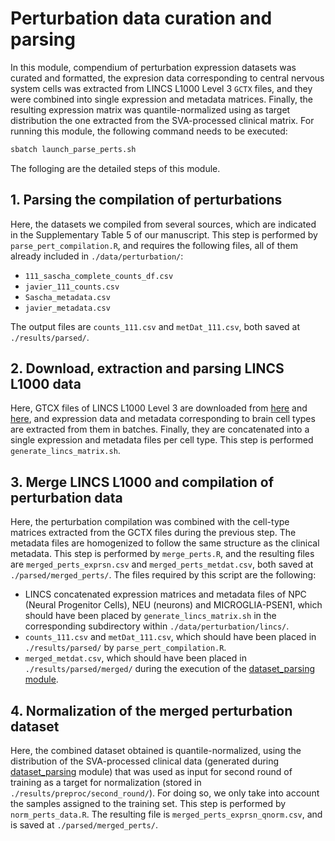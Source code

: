 # Perturbation data curation and parsing
In this module, compendium of perturbation expression datasets was curated and formatted, the expresion data corresponding to central nervous system cells was extracted from LINCS L1000 Level 3 `GCTX` files, and they were combined into single expression and metadata matrices. Finally, the resulting expression matrix was quantile-normalized using as target distribution the one extracted from the SVA-processed clinical matrix.
For running this module, the following command needs to be executed:
```bash
sbatch launch_parse_perts.sh
```

The folloging are the detailed steps of this module.

## 1. Parsing the compilation of perturbations
Here, the datasets we compiled from several sources, which are indicated in the Supplementary Table 5 of our manuscript. This step is performed by `parse_pert_compilation.R`, and requires the following files, all of them already included in `./data/perturbation/`:
- `111_sascha_complete_counts_df.csv`
- `javier_111_counts.csv`
- `Sascha_metadata.csv`
- `javier_metadata.csv`

The output files are `counts_111.csv` and `metDat_111.csv`, both saved at `./results/parsed/`.

## 2. Download, extraction and parsing LINCS L1000 data
Here, GTCX files of LINCS L1000 Level 3 are downloaded from [here](https://lincs-dcic.s3.amazonaws.com/LINCS-data-2020/RNA-seq/cp_predicted_RNAseq_profiles.gctx) and [here](https://lincs-dcic.s3.amazonaws.com/LINCS-data-2020/RNA-seq/ctl_predicted_RNAseq_profiles.gctx), and expression data and metadata corresponding to brain cell types are extracted from them in batches. Finally, they are concatenated into a single expression and metadata files per cell type. This step is performed `generate_lincs_matrix.sh`.

## 3. Merge LINCS L1000 and compilation of perturbation data
Here, the perturbation compilation was combined with the cell-type matrices extracted from the GCTX files during the previous step. The metadata files are homogenized to follow the same structure as the clinical metadata. This step is performed by `merge_perts.R`, and the resulting files are `merged_perts_exprsn.csv` and `merged_perts_metdat.csv`, both saved at `./parsed/merged_perts/`. The files required by this script are the following:
- LINCS concatenated expression matrices and metadata files of NPC (Neural Progenitor Cells), NEU (neurons) and MICROGLIA-PSEN1, which should have been placed by `generate_lincs_matrix.sh` in the corresponding subdirectory within `./data/perturbation/lincs/`.
- `counts_111.csv` and `metDat_111.csv`, which should have been placed in `./results/parsed/` by `parse_pert_compilation.R`.
- `merged_metdat.csv`, which should have been placed in `./results/parsed/merged/` during the execution of the [dataset_parsing module](./scripts/dataset_parsing).

## 4. Normalization of the merged perturbation dataset
Here, the combined dataset obtained is quantile-normalized, using the distribution of the SVA-processed clinical data (generated during [dataset_parsing](./scripts/dataset_parsing) module) that was used as input for second round of training as a target for normalization (stored in `./results/preproc/second_round/`). For doing so, we only take into account the samples assigned to the training set. This step is performed by `norm_perts_data.R`. The resulting file is `merged_perts_exprsn_qnorm.csv`, and is saved at `./parsed/merged_perts/`.